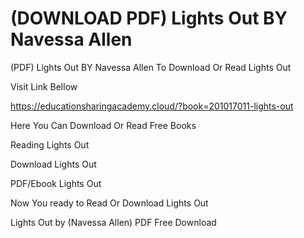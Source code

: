 # (DOWNLOAD PDF) Lights Out BY Navessa Allen
(PDF) Lights Out BY Navessa Allen
To Download Or Read Lights Out

Visit Link Bellow

https://educationsharingacademy.cloud/?book=201017011-lights-out

Here You Can Download Or Read Free Books

Reading Lights Out

Download Lights Out

PDF/Ebook Lights Out

Now You ready to Read Or Download Lights Out

Lights Out by (Navessa Allen) PDF Free Download
